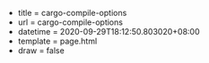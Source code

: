  - title = cargo-compile-options
 - url = cargo-compile-options
 - datetime = 2020-09-29T18:12:50.803020+08:00
 - template = page.html
 - draw = false

